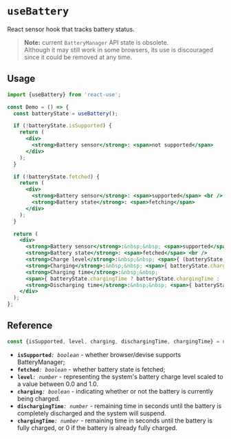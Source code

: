 # `useBattery`

React sensor hook that tracks battery status.

>**Note:** current `BatteryManager` API state is obsolete.  
>Although it may still work in some browsers, its use is discouraged since it could be removed at any time.


## Usage

```jsx
import {useBattery} from 'react-use';

const Demo = () => {
  const batteryState = useBattery();

  if (!batteryState.isSupported) {
    return (
      <div>
        <strong>Battery sensor</strong>: <span>not supported</span>
      </div>
    );
  }

  if (!batteryState.fetched) {
    return (
      <div>
        <strong>Battery sensor</strong>: <span>supported</span> <br />
        <strong>Battery state</strong>: <span>fetching</span>
      </div>
    );
  }

  return (
    <div>
      <strong>Battery sensor</strong>:&nbsp;&nbsp; <span>supported</span> <br />
      <strong>Battery state</strong>: <span>fetched</span> <br />
      <strong>Charge level</strong>:&nbsp;&nbsp; <span>{ (batteryState.level * 100).toFixed(0) }%</span> <br />
      <strong>Charging</strong>:&nbsp;&nbsp; <span>{ batteryState.charging ? 'yes' : 'no' }</span> <br />
      <strong>Charging time</strong>:&nbsp;&nbsp;
      <span>{ batteryState.chargingTime ? batteryState.chargingTime : 'finished' }</span> <br />
      <strong>Discharging time</strong>:&nbsp;&nbsp; <span>{ batteryState.dischargingTime }</span>
    </div>
  );
};
```

## Reference
<!-- eslint-skip -->
```ts
const {isSupported, level, charging, dischargingTime, chargingTime} = useBattery();
```
- **`isSupported`**_`: boolean`_ - whether browser/devise supports BatteryManager;
- **`fetched`**_`: boolean`_ - whether battery state is fetched;
- **`level`**_`: number`_ - representing the system's battery charge level scaled to a value between 0.0 and 1.0.
- **`charging`**_`: boolean`_ - indicating whether or not the battery is currently being charged.
- **`dischargingTime`**_`: number`_ - remaining time in seconds until the battery is completely discharged and the system will suspend.
- **`chargingTime`**_`: number`_ - remaining time in seconds until the battery is fully charged, or 0 if the battery is already fully charged.
